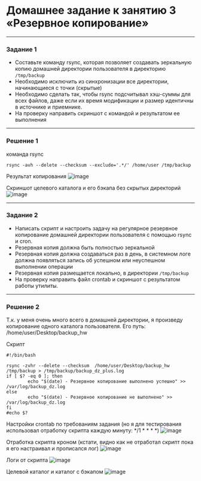 # Домашнее задание к занятию 3 «Резервное копирование»


------

### Задание 1
- Составьте команду rsync, которая позволяет создавать зеркальную копию домашней директории пользователя в директорию `/tmp/backup`
- Необходимо исключить из синхронизации все директории, начинающиеся с точки (скрытые)
- Необходимо сделать так, чтобы rsync подсчитывал хэш-суммы для всех файлов, даже если их время модификации и размер идентичны в источнике и приемнике.
- На проверку направить скриншот с командой и результатом ее выполнения

------

### Решение 1

команда rsync
```
rsync -avh --delete --checksum --exclude='.*/' /home/user /tmp/backup
```
Результат копирования
![image](https://github.com/Dendroit/hometasks/assets/155379046/0081f3df-8356-4b4b-ba87-48d30119d161)

Скриншот целевого каталога и его бэкапа без скрытых директорий
![image](https://github.com/Dendroit/hometasks/assets/155379046/14ea9ff9-7421-4e9c-b370-966049982418)

------

### Задание 2
- Написать скрипт и настроить задачу на регулярное резервное копирование домашней директории пользователя с помощью rsync и cron.
- Резервная копия должна быть полностью зеркальной
- Резервная копия должна создаваться раз в день, в системном логе должна появляться запись об успешном или неуспешном выполнении операции
- Резервная копия размещается локально, в директории `/tmp/backup`
- На проверку направить файл crontab и скриншот с результатом работы утилиты.

------

### Решение 2

Т.к. у меня очень много всего в домашней директории, я произведу копирование одного каталога пользователя. Его путь: /home/user/Desktop/backup_hw

Скрипт
```
#!/bin/bash

rsync -zvhr --delete --checksum  /home/user/Desktop/backup_hw /tmp/backup > /tmp/backup/backup_dz_plus.log
if [ $? -eq 0 ]; then
        echo "$(date) - Резервное копирование выполнено успешно" >> /var/log/backup_dz.log
else
        echo "$(date) - Резервное копирование не выполнено" >> /var/log/backup_dz.log
fi
#echo $?
```
Настройки crontab по требованиям задания (но я для тестирования использовал отработку скрипта каждую минуту: */1 * * * *)
![image](https://github.com/Dendroit/hometasks/assets/155379046/ab1a6b4a-882e-4b41-b76d-f37190368f9d)

Отработка скрипта кроном (кстати, видно как не отработал скрипт пока я его настраивал и прописался лог)
![image](https://github.com/Dendroit/hometasks/assets/155379046/95731cdd-c84b-4e8f-8b41-201c3188dc1b)

Логи от скрипта
![image](https://github.com/Dendroit/hometasks/assets/155379046/dff2673a-0eaa-4a38-85a4-0fd091ab0f59)

Целевой каталог и каталог с бэкапом
![image](https://github.com/Dendroit/hometasks/assets/155379046/efe70981-05be-4b3f-afe5-d9eaa10c72a1)
